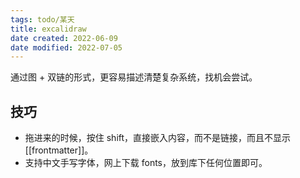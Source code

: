 ```yaml
---
tags: todo/某天
title: excalidraw
date created: 2022-06-09
date modified: 2022-07-05
---
```


通过图 + 双链的形式，更容易描述清楚复杂系统，找机会尝试。

## 技巧

- 拖进来的时候，按住 shift，直接嵌入内容，而不是链接，而且不显示 [[frontmatter]]。
- 支持中文手写字体，网上下载 fonts，放到库下任何位置即可。
